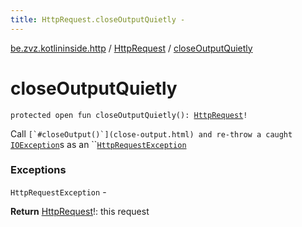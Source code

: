 ```yaml
---
title: HttpRequest.closeOutputQuietly - 
---
```


[be.zvz.kotlininside.http](../index.html) / [HttpRequest](index.html) / [closeOutputQuietly](./close-output-quietly.html)

# closeOutputQuietly

`protected open fun closeOutputQuietly(): `[`HttpRequest`](index.html)`!`

Call ``[`#closeOutput()`](close-output.html) and re-throw a caught ``[`IOException`](#)s as an ``[`HttpRequestException`](-http-request-exception/index.html)

### Exceptions

`HttpRequestException` -

**Return**
[HttpRequest](index.html)!: this request


